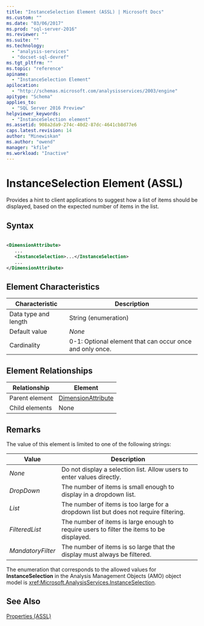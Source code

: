 ```yaml
---
title: "InstanceSelection Element (ASSL) | Microsoft Docs"
ms.custom: ""
ms.date: "03/06/2017"
ms.prod: "sql-server-2016"
ms.reviewer: ""
ms.suite: ""
ms.technology: 
  - "analysis-services"
  - "docset-sql-devref"
ms.tgt_pltfrm: ""
ms.topic: "reference"
apiname: 
  - "InstanceSelection Element"
apilocation: 
  - "http://schemas.microsoft.com/analysisservices/2003/engine"
apitype: "Schema"
applies_to: 
  - "SQL Server 2016 Preview"
helpviewer_keywords: 
  - "InstanceSelection element"
ms.assetid: 908a2da9-274c-40d2-87dc-4641cb8d77e6
caps.latest.revision: 14
author: "Minewiskan"
ms.author: "owend"
manager: "kfile"
ms.workload: "Inactive"
---
```

# InstanceSelection Element (ASSL)
  Provides a hint to client applications to suggest how a list of items should be displayed, based on the expected number of items in the list.  
  
## Syntax  
  
```xml  
  
<DimensionAttribute>  
   ...  
   <InstanceSelection>...</InstanceSelection>  
   ...  
</DimensionAttribute>  
```  
  
## Element Characteristics  
  
|Characteristic|Description|  
|--------------------|-----------------|  
|Data type and length|String (enumeration)|  
|Default value|*None*|  
|Cardinality|0-1: Optional element that can occur once and only once.|  
  
## Element Relationships  
  
|Relationship|Element|  
|------------------|-------------|  
|Parent element|[DimensionAttribute](../../../analysis-services/scripting/data-type/dimensionattribute-data-type-assl.md)|  
|Child elements|None|  
  
## Remarks  
 The value of this element is limited to one of the following strings:  
  
|Value|Description|  
|-----------|-----------------|  
|*None*|Do not display a selection list. Allow users to enter values directly.|  
|*DropDown*|The number of items is small enough to display in a dropdown list.|  
|*List*|The number of items is too large for a dropdown list but does not require filtering.|  
|*FilteredList*|The number of items is large enough to require users to filter the items to be displayed.|  
|*MandatoryFilter*|The number of items is so large that the display must always be filtered.|  
  
 The enumeration that corresponds to the allowed values for **InstanceSelection** in the Analysis Management Objects (AMO) object model is <xref:Microsoft.AnalysisServices.InstanceSelection>.  
  
## See Also  
 [Properties &#40;ASSL&#41;](../../../analysis-services/scripting/properties/properties-assl.md)  
  
  
